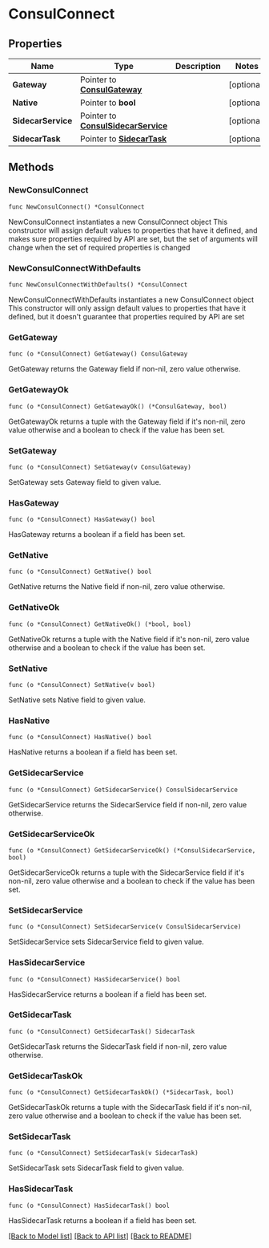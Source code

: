 # ConsulConnect

## Properties

Name | Type | Description | Notes
------------ | ------------- | ------------- | -------------
**Gateway** | Pointer to [**ConsulGateway**](ConsulGateway.md) |  | [optional] 
**Native** | Pointer to **bool** |  | [optional] 
**SidecarService** | Pointer to [**ConsulSidecarService**](ConsulSidecarService.md) |  | [optional] 
**SidecarTask** | Pointer to [**SidecarTask**](SidecarTask.md) |  | [optional] 

## Methods

### NewConsulConnect

`func NewConsulConnect() *ConsulConnect`

NewConsulConnect instantiates a new ConsulConnect object
This constructor will assign default values to properties that have it defined,
and makes sure properties required by API are set, but the set of arguments
will change when the set of required properties is changed

### NewConsulConnectWithDefaults

`func NewConsulConnectWithDefaults() *ConsulConnect`

NewConsulConnectWithDefaults instantiates a new ConsulConnect object
This constructor will only assign default values to properties that have it defined,
but it doesn't guarantee that properties required by API are set

### GetGateway

`func (o *ConsulConnect) GetGateway() ConsulGateway`

GetGateway returns the Gateway field if non-nil, zero value otherwise.

### GetGatewayOk

`func (o *ConsulConnect) GetGatewayOk() (*ConsulGateway, bool)`

GetGatewayOk returns a tuple with the Gateway field if it's non-nil, zero value otherwise
and a boolean to check if the value has been set.

### SetGateway

`func (o *ConsulConnect) SetGateway(v ConsulGateway)`

SetGateway sets Gateway field to given value.

### HasGateway

`func (o *ConsulConnect) HasGateway() bool`

HasGateway returns a boolean if a field has been set.

### GetNative

`func (o *ConsulConnect) GetNative() bool`

GetNative returns the Native field if non-nil, zero value otherwise.

### GetNativeOk

`func (o *ConsulConnect) GetNativeOk() (*bool, bool)`

GetNativeOk returns a tuple with the Native field if it's non-nil, zero value otherwise
and a boolean to check if the value has been set.

### SetNative

`func (o *ConsulConnect) SetNative(v bool)`

SetNative sets Native field to given value.

### HasNative

`func (o *ConsulConnect) HasNative() bool`

HasNative returns a boolean if a field has been set.

### GetSidecarService

`func (o *ConsulConnect) GetSidecarService() ConsulSidecarService`

GetSidecarService returns the SidecarService field if non-nil, zero value otherwise.

### GetSidecarServiceOk

`func (o *ConsulConnect) GetSidecarServiceOk() (*ConsulSidecarService, bool)`

GetSidecarServiceOk returns a tuple with the SidecarService field if it's non-nil, zero value otherwise
and a boolean to check if the value has been set.

### SetSidecarService

`func (o *ConsulConnect) SetSidecarService(v ConsulSidecarService)`

SetSidecarService sets SidecarService field to given value.

### HasSidecarService

`func (o *ConsulConnect) HasSidecarService() bool`

HasSidecarService returns a boolean if a field has been set.

### GetSidecarTask

`func (o *ConsulConnect) GetSidecarTask() SidecarTask`

GetSidecarTask returns the SidecarTask field if non-nil, zero value otherwise.

### GetSidecarTaskOk

`func (o *ConsulConnect) GetSidecarTaskOk() (*SidecarTask, bool)`

GetSidecarTaskOk returns a tuple with the SidecarTask field if it's non-nil, zero value otherwise
and a boolean to check if the value has been set.

### SetSidecarTask

`func (o *ConsulConnect) SetSidecarTask(v SidecarTask)`

SetSidecarTask sets SidecarTask field to given value.

### HasSidecarTask

`func (o *ConsulConnect) HasSidecarTask() bool`

HasSidecarTask returns a boolean if a field has been set.


[[Back to Model list]](../README.md#documentation-for-models) [[Back to API list]](../README.md#documentation-for-api-endpoints) [[Back to README]](../README.md)


